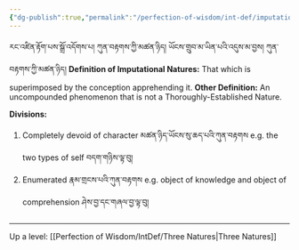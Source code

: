 ```yaml
---
{"dg-publish":true,"permalink":"/perfection-of-wisdom/int-def/imputational-nature/"}
---
```


རང་འཛིན་རྟོག་པས་སྒྲོ་འདོགས་པ། ཀུན་བརྟགས་ཀྱི་མཚན་ཉིད། 
ཡོངས་གྲུབ་མ་ཡིན་པའི་འདུས་མ་བྱས། ཀུན་བརྟགས་ཀྱི་མཚན་ཉིད།
**Definition of Imputational Natures:** That which is superimposed by the conception apprehending it.
**Other Definition:** An uncompounded phenomenon that is not a Thoroughly-Established Nature.

**Divisions:**
1. Completely devoid of character མཚན་ཉིད་ཡོངས་སུ་ཆད་པའི་ཀུན་བརྟགས
   e.g. the two types of self བདག་གཉིས་ལྟ་བུ།
2. Enumerated  རྣམ་གྲངས་པའི་ཀུན་བརྟགས
   e.g. object of knowledge and object of comprehension ཤེས་བྱ་དང་གཞལ་བྱ་ལྟ་བུ།

---
Up a level: [[Perfection of Wisdom/IntDef/Three Natures\|Three Natures]]
